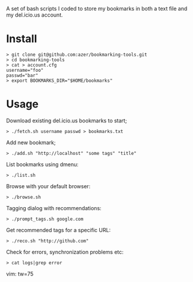 A set of bash scripts I coded to store my bookmarks in both a text file and
my del.icio.us account. 

Install
=======
    > git clone git@github.com:azer/bookmarking-tools.git
    > cd bookmarking-tools
    > cat > account.cfg
    username="foo"
    passwd="bar"
    > export BOOKMARKS_DIR="$HOME/bookmarks"

Usage
=====
Download existing del.icio.us bookmarks to start;

    > ./fetch.sh username passwd > bookmarks.txt

Add new bookmark;

    > ./add.sh "http://localhost" "some tags" "title"

List bookmarks using dmenu:

    > ./list.sh

Browse with your default browser:

    > ./browse.sh

Tagging dialog with recommendations:

    > ./prompt_tags.sh google.com

Get recommended tags for a specific URL:
  
    > ./reco.sh "http://github.com"

Check for errors, synchronization problems etc:

    > cat logs|grep error

vim: tw=75
